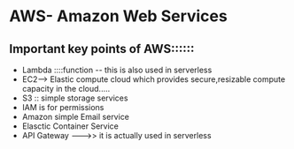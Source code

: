 # AWS- Amazon Web Services
<h2>Important key points of AWS::::::</h2>
<ul>

<li>Lambda ::::function -- this is also used in serverless  </li>
<li>EC2--> Elastic compute cloud which provides secure,resizable compute capacity in the cloud.....  </li>
<li>S3 :: simple storage services</li>
<li>IAM is for permissions </li>
<li>Amazon simple Email service </li>
<li>Elasctic Container Service </li>
<li>API Gateway --->> it is actually used in serverless </li>

</ul>




